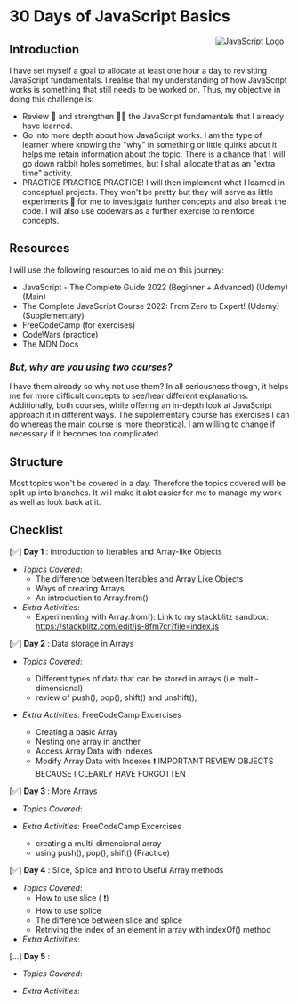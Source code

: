# 30 Days of JavaScript Basics

<img src="https://swiperjs.com/images/libs/js.svg"
     alt="JavaScript Logo"
     style="float: right; margin-right: 10px;" />

## Introduction

I have set myself a goal to allocate at least one hour a day to revisiting JavaScript fundamentals. I realise that my understanding of how JavaScript works is something that still needs to be worked on. Thus, my objective in doing this challenge is:

-  Review 📓 and strengthen 🏋️‍♂️ the JavaScript fundamentals that I already have learned.
-  Go into more depth about how JavaScript works. I am the type of learner where knowing the "why" in something or little quirks about it helps me retain information about the topic. There is a chance that I will go down rabbit holes sometimes, but I shall allocate that as an "extra time" activity.
-  PRACTICE PRACTICE PRACTICE! I will then implement what I learned in conceptual projects. They won't be pretty but they will serve as little experiments 🧪 for me to investigate further concepts and also break the code. I will also use codewars as a further exercise to reinforce concepts.

## Resources

I will use the following resources to aid me on this journey:

-  JavaScript - The Complete Guide 2022 (Beginner + Advanced) (Udemy) (Main)
-  The Complete JavaScript Course 2022: From Zero to Expert! (Udemy) (Supplementary)
-  FreeCodeCamp (for exercises)
-  CodeWars (practice)
-  The MDN Docs

### _But, why are you using two courses?_

I have them already so why not use them? In all seriousness though, it helps me for more difficult concepts to see/hear different explanations. Additionally, both courses, while offering an in-depth look at JavaScript approach it in different ways. The supplementary course has exercises I can do whereas the main course is more theoretical. I am willing to change if necessary if it becomes too complicated.

## Structure

Most topics won't be covered in a day. Therefore the topics covered will be split up into branches. It will make it alot easier for me to manage my work as well as look back at it.

## Checklist

[✅] **Day 1** : Introduction to Iterables and Array-like Objects

-  _Topics Covered_:
   -  The difference between Iterables and Array Like Objects
   -  Ways of creating Arrays
   -  An introduction to Array.from()
-  _Extra Activities_:
   -  Experimenting with Array.from(): Link to my stackblitz sandbox: https://stackblitz.com/edit/js-8fm7cr?file=index.js

[✅] **Day 2** : Data storage in Arrays

-  _Topics Covered_:

   -  Different types of data that can be stored in arrays (i.e multi-dimensional)
   -  review of push(), pop(), shift() and unshift();

-  _Extra Activities_:
   FreeCodeCamp Excercises
   -  Creating a basic Array
   -  Nesting one array in another
   -  Access Array Data with Indexes
   -  Modify Array Data with Indexes
      ❗ IMPORTANT REVIEW OBJECTS BECAUSE I CLEARLY HAVE FORGOTTEN

[✅] **Day 3** : More Arrays

-  _Topics Covered_:

-  _Extra Activities_:
   FreeCodeCamp Excercises
   -  creating a multi-dimensional array
   -  using push(), pop(), shift() (Practice)

[✅] **Day 4** : Slice, Splice and Intro to Useful Array methods

-  _Topics Covered_:
   -  How to use slice ( ❗)
   -  How to use splice
   -  The difference between slice and splice
   -  Retriving the index of an element in array with indexOf() method
-  _Extra Activities_:

[...] **Day 5** :

-  _Topics Covered_:

-  _Extra Activities_:
